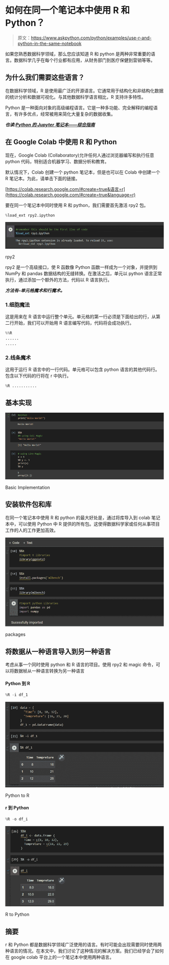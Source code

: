 # 如何在同一个笔记本中使用 R 和 Python？

> 原文：<https://www.askpython.com/python/examples/use-r-and-python-in-the-same-notebook>

如果您熟悉数据科学领域，那么您应该知道 R 和 python 是两种非常重要的语言。数据科学几乎在每个行业都有应用，从财务部门到医疗保健到营销等等。

## 为什么我们需要这些语言？

在数据科学领域，R 是使用最广泛的开源语言。它通常用于结构化和非结构化数据的统计分析和数据可视化。与其他数据科学语言相比，R 支持许多特性。

Python 是一种面向对象的高级编程语言。它是一种多功能、完全解释的编程语言，有许多优点，经常被用来简化大量复杂的数据收集。

***也读:[Python 的 Jupyter 笔记本——综合指南](https://www.askpython.com/python/jupyter-notebook-for-python)***

## 在 Google Colab 中使用 R 和 Python

现在，Google Colab (Collaboratory)允许任何人通过浏览器编写和执行任意 python 代码，特别适合机器学习、数据分析和教育。

默认情况下，Colab 创建一个 python 笔记本，但是也可以在 Colab 中创建一个 R 笔记本。为此，请单击下面的链接。

[https://colab.research.google.com/#create=true&语言=r](https://colab.research.google.com/#create=true&language=r)

要在同一个笔记本中同时使用 R 和 python，我们需要首先激活 rpy2 包。

```py
%load_ext rpy2.ipython

```

![rpy2](img/f5fbcb75c338268e8dee60db197964ba.png)

rpy2

rpy2 是一个高级接口，使 R 函数像 Python 函数一样成为一个对象，并提供到 NumPy 和 pandas 数据结构的无缝转换。在激活之后，单元以 python 语言正常执行，通过添加一个额外的方法，代码以 R 语言执行。

***方法有–单元格魔术和行魔术。***

### 1.细胞魔法

这是用来在 R 语言中运行整个单元。单元格的第一行必须是下面给出的行，从第二行开始，我们可以开始用 R 语言编写代码，代码将会成功执行。

```py
%%R
......
.....

```

### 2.线条魔术

这用于运行 R 语言中的一行代码。单元格可以包含 python 语言的其他代码行。包含以下代码的行将在 r 中执行。

```py
%R ...........

```

## 基本实现

![Basic Implementation](img/caa1cc27401e7d45688591bd9b659629.png)

Basic Implementation

## 安装软件包和库

在同一个笔记本中使用 R 和 python 的最大好处是，通过将库导入到 colab 笔记本中，可以使用 Python 中 R 提供的所有包。这使得数据科学家或任何从事项目工作的人的工作更加高效。

![packages](img/7a53bb863ec4c06ee7e725d886515b3a.png)

packages

## 将数据从一种语言导入到另一种语言

考虑从事一个同时使用 python 和 R 语言的项目。使用 rpy2 和 magic 命令，可以将数据帧从一种语言转换为另一种语言

#### Python 到 R

```py
%R -i df_1

```

![Python to R](img/1921cf4298f82a223518184ed340602d.png)

Python to R

#### r 到 Python

```py
%R -o df_i 

```

![R to Python](img/a025ad91275dc5a1194f001fc345b9d0.png)

R to Python

## 摘要

r 和 Python 都是数据科学领域广泛使用的语言。有时可能会出现需要同时使用两种语言的情况。在本文中，我们讨论了这种情况的解决方案。我们已经学会了如何在 google colab 平台上的一个笔记本中使用两种语言。